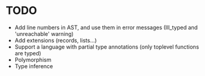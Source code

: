 # TODO

- Add line numbers in AST, and use them in error messages (Ill_typed and 'unreachable' warning)
- Add extensions (records, lists...)
- Support a language with partial type annotations (only toplevel functions are typed)
- Polymorphism
- Type inference
